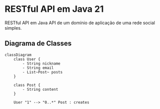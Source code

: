 # RESTful API em Java 21

RESTful API em Java API de um domínio de aplicação de uma rede social simples.

## Diagrama de Classes

```mermaid
classDiagram
    class User {
        - String nickname
        - String email
        - List~Post~ posts
    }

    class Post {
        - String content
    }
    
    User "1" --> "0..*" Post : creates
```
